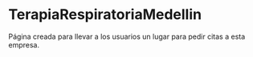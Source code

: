 # TerapiaRespiratoriaMedellin
Página creada para llevar a los usuarios un lugar para pedir citas a esta empresa.
